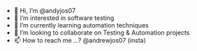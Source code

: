 - 👋 Hi, I’m @andyjos07
- 👀 I’m interested in software testing
- 🌱 I’m currently learning automation techniques
- 💞️ I’m looking to collaborate on Testing & Automation projects
- 📫 How to reach me ...? @andrewjos07 (insta)

<!---
andyjos07/andyjos07 is a ✨ special ✨ repository because its `README.md` (this file) appears on your GitHub profile.
You can click the Preview link to take a look at your changes.
--->
